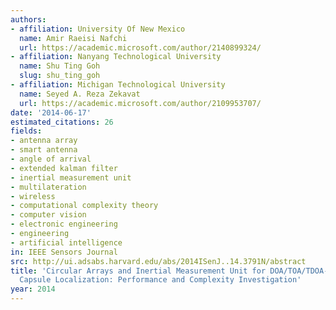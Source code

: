 ```yaml
---
authors:
- affiliation: University Of New Mexico
  name: Amir Raeisi Nafchi
  url: https://academic.microsoft.com/author/2140899324/
- affiliation: Nanyang Technological University
  name: Shu Ting Goh
  slug: shu_ting_goh
- affiliation: Michigan Technological University
  name: Seyed A. Reza Zekavat
  url: https://academic.microsoft.com/author/2109953707/
date: '2014-06-17'
estimated_citations: 26
fields:
- antenna array
- smart antenna
- angle of arrival
- extended kalman filter
- inertial measurement unit
- multilateration
- wireless
- computational complexity theory
- computer vision
- electronic engineering
- engineering
- artificial intelligence
in: IEEE Sensors Journal
src: http://ui.adsabs.harvard.edu/abs/2014ISenJ..14.3791N/abstract
title: 'Circular Arrays and Inertial Measurement Unit for DOA/TOA/TDOA-Based Endoscopy
  Capsule Localization: Performance and Complexity Investigation'
year: 2014
---
```


